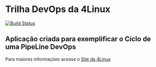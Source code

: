 # Trilha DevOps da 4Linux

<!-- Altere a Flag abaixo com sua URL do Travis -->
[![Build Status](https://travis-ci.com/guirossifer/DevOpsLab-HelloWorld.svg?branch=master)](https://travis-ci.com/guirossifer/DevOpsLab-HelloWorld)

## Aplicação criada para exemplificar o Ciclo de uma PipeLine DevOps


Para maiores informações acesse o [Site da 4Linux](https://www.4linux.com.br/cursos/devops)
